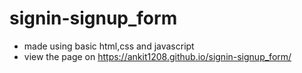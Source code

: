 # signin-signup_form
- made using basic html,css and javascript
- view the page on https://ankit1208.github.io/signin-signup_form/
